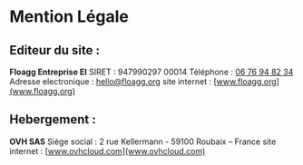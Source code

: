 # Mention Légale
## Editeur du site :
__Floagg Entreprise EI__
SIRET : 947990297 00014
Téléphone : [06 76 94 82 34](tel:0676948234)
Adresse electronique : [hello@floagg.org](hello@floagg.org)
site internet : [www.floagg.org](www.floagg.org)

## Hebergement :
__OVH SAS__
Siège social : 2 rue Kellermann - 59100 Roubaix – France
site internet : [www.ovhcloud.com](www.ovhcloud.com)